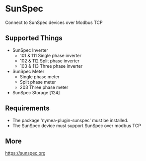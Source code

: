 # SunSpec

Connect to SunSpec devices over Modbus TCP

## Supported Things

* SunSpec Inverter
	* 101 & 111 Single phase inverter
	* 102 & 112 Split phase inverter
	* 103 & 113 Three phase inverter
* SunSpec Meter
	* Single phase meter
	* Split phase meter
	* 203 Three phase meter
* SunSpec Storage [124]

## Requirements

* The package 'nymea-plugin-sunspec' must be installed.
* The SunSpec device must support SunSpec over modbus TCP

## More
https://sunspec.org
